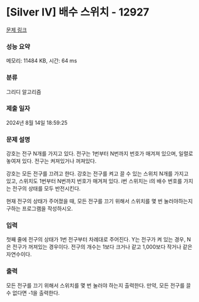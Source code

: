# [Silver IV] 배수 스위치 - 12927 

[문제 링크](https://www.acmicpc.net/problem/12927) 

### 성능 요약

메모리: 11484 KB, 시간: 64 ms

### 분류

그리디 알고리즘

### 제출 일자

2024년 8월 14일 18:59:25

### 문제 설명

<p>강호는 전구 N개를 가지고 있다. 전구는 1번부터 N번까지 번호가 매겨져 있으며, 일렬로 놓여져 있다. 전구는 켜져있거나 꺼져있다.</p>

<p>강호는 모든 전구를 끄려고 한다. 강호는 전구를 켜고 끌 수 있는 스위치 N개를 가지고 있고, 스위치도 1번부터 N번까지 번호가 매겨져 있다. i번 스위치는 i의 배수 번호를 가지는 전구의 상태를 모두 반전시킨다.</p>

<p>현재 전구의 상태가 주어졌을 때, 모든 전구를 끄기 위해서 스위치를 몇 번 눌러야하는지 구하는 프로그램을 작성하시오.</p>

### 입력 

 <p>첫째 줄에 전구의 상태가 1번 전구부터 차례대로 주어진다. Y는 전구가 켜 있는 경우, N은 전구가 꺼져있는 경우이다. 전구의 개수는 1보다 크거나 같고 1,000보다 작거나 같은 자연수이다.</p>

### 출력 

 <p>모든 전구를 끄기 위해서 스위치를 몇 번 눌러야 하는지 출력한다. 만약, 모든 전구를 끌 수 없다면 -1을 출력한다.</p>

